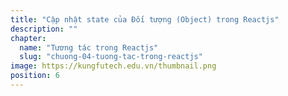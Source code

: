 ```yaml
---
title: "Cập nhật state của Đối tượng (Object) trong Reactjs"
description: ""
chapter:
  name: "Tương tác trong Reactjs"
  slug: "chuong-04-tuong-tac-trong-reactjs"
image: https://kungfutech.edu.vn/thumbnail.png
position: 6
---
```

